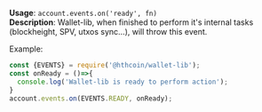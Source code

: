 **Usage**: `account.events.on('ready', fn)`    
**Description**: Wallet-lib, when finished to perform it's internal tasks (blockheight, SPV, utxos sync...), will throw this event.

Example: 
```js
const {EVENTS} = require('@hthcoin/wallet-lib');
const onReady = ()=>{
  console.log('Wallet-lib is ready to perform action');
}
account.events.on(EVENTS.READY, onReady);
```

